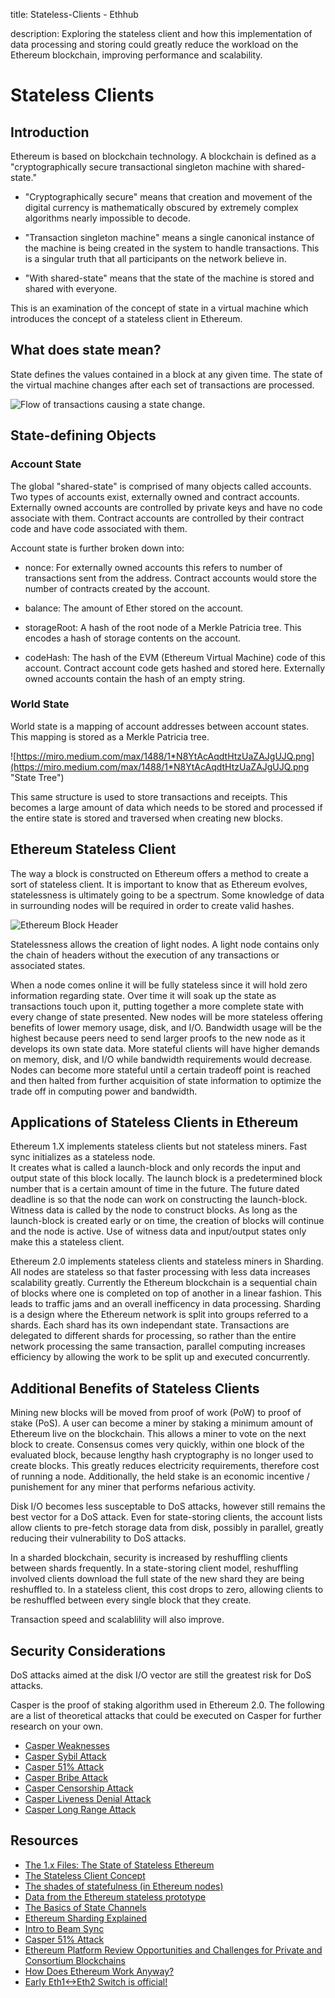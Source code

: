title: Stateless-Clients - Ethhub

description: Exploring the stateless client and how this implementation of data processing and storing could greatly reduce the workload on the Ethereum blockchain, improving performance and scalability.

# Stateless Clients

## Introduction

Ethereum is based on blockchain technology.  A blockchain is defined as a "cryptographically secure transactional singleton machine with shared-state."  

* "Cryptographically secure" means that creation and movement of the digital currency is mathematically obscured by extremely complex algorithms nearly impossible to decode.  

* "Transaction singleton machine" means a single canonical instance of the machine is being created in the system to handle transactions.  This is a singular truth that all participants on the network believe in.  

* "With shared-state" means that the state of the machine is stored and shared with everyone.

This is an examination of the concept of state in a virtual machine which introduces the concept of a stateless client in Ethereum.

## What does state mean?

State defines the values contained in a block at any given time.  The state of the virtual machine changes after each set of transactions are processed.

![Flow of transactions causing a state change.](https://miro.medium.com/max/1282/1*jZ-VRXBJtOnePofB0z2Q8A.png "State changes")

## State-defining Objects

###  Account State

The global "shared-state" is comprised of many objects called accounts.  Two types of accounts exist, externally owned and contract accounts.  Externally owned accounts are  controlled by private keys and have no code associate with them.  Contract accounts are controlled by their contract code and have code associated with them.

Account state is further broken down into:

* nonce: For externally owned accounts this refers to number of transactions sent from the address.  Contract accounts would store the number of contracts created by the account.

* balance:  The amount of Ether stored on the account.

* storageRoot: A hash of the root node of a Merkle Patricia tree.  This encodes a hash of storage contents on the account.

* codeHash: The hash of the EVM (Ethereum Virtual Machine) code of this account.  Contract account code gets hashed and stored here.  Externally owned accounts contain the hash of an empty string.

### World State

World state is a mapping of account addresses between account states.  This mapping is stored as a Merkle Patricia tree.

![https://miro.medium.com/max/1488/1*N8YtAcAqdtHtzUaZAJgUJQ.png](https://miro.medium.com/max/1488/1*N8YtAcAqdtHtzUaZAJgUJQ.png "State Tree")

This same structure is used to store transactions and receipts.  This becomes a large amount of data which needs to be stored and processed if the entire state is stored and traversed when creating new blocks.

## Ethereum Stateless Client

The way a block is constructed on Ethereum offers a method to create a sort of stateless client.  It is important to know that as Ethereum evolves, statelessness is ultimately going to be a spectrum.  Some knowledge of data in surrounding nodes will be required in order to create valid hashes.

![Ethereum Block Header](https://miro.medium.com/max/1056/1*4EQFjXD2-dbiVgVv-8Si8g.png "Ethereum Block Header")

Statelessness allows the creation of light nodes.  A light node contains only the chain of headers without the execution of any transactions or associated states.

When a node comes online it will be fully stateless since it will hold zero information regarding state.  Over time it will soak up the
state as transactions touch upon it, putting together a more complete state with every change of state presented.  New nodes will be more stateless offering benefits of lower memory usage, disk, and I/O.  Bandwidth usage will be the highest because peers need to send larger
proofs to the new node as it develops its own state data.  More stateful clients will have higher demands on memory, disk, and I/O while
bandwidth requirements would decrease.  Nodes can become more stateful until a certain tradeoff point is reached and then halted from
further acquisition of state information to optimize the trade off in computing power and bandwidth.

## Applications of Stateless Clients in Ethereum

Ethereum 1.X implements stateless clients but not stateless miners.  Fast sync initializes as a stateless node.  
It creates what is called a launch-block and only records the input and output state of this block locally.  The launch block is
a predetermined block number that is a certain amount of time in the future.  The future dated deadline is so that the node can work
on constructing the launch-block.  Witness data is called by the node to construct blocks.  As long as the launch-block is created early
or on time, the creation of blocks will continue and the node is active.  Use of witness data and input/output states only make this a
stateless client.

Ethereum 2.0 implements stateless clients and stateless miners in Sharding.  All nodes are stateless so that faster processing with less data
increases scalability greatly.  Currently the Ethereum blockchain is a sequential chain of blocks where one is
completed on top of another in a linear fashion.  This leads to traffic jams and an overall inefficency in data processing.   Sharding
is a design where the Ethereum network is split into groups referred to a shards.  Each shard has its own independant state.  Transactions
are delegated to different shards for processing, so rather than the entire network processing the same transaction, parallel computing
increases efficiency by allowing the work to be split up and executed concurrently.

## Additional Benefits of Stateless Clients

Mining new blocks will be moved from proof of work (PoW) to proof of stake (PoS).  A user can become a miner by staking a minimum
amount of Ethereum live on the blockchain.  This allows a miner to vote on the next block to create.  Consensus comes very quickly,
within one block of the evaluated block, because lengthy hash cryptography is no longer used to create blocks. This greatly reduces
electricity requirements, therefore cost of running a node.  Additionally, the held stake is an economic incentive / punishement for
any miner that performs nefarious activity.

Disk I/O becomes less susceptable to DoS attacks, however still remains the best vector for a DoS attack.  Even for state-storing clients, the account lists allow clients to pre-fetch storage data from disk, possibly in parallel, greatly reducing their vulnerability to DoS attacks.

In a sharded blockchain, security is increased by reshuffling clients between shards frequently.  In a state-storing client model, reshuffling involved clients download the full state of the new shard they are being reshuffled to. In a stateless client, this cost drops to zero, allowing clients to be reshuffled between every single block that they create.

Transaction speed and scalablility will also improve.

## Security Considerations

DoS attacks aimed at the disk I/O vector are still the greatest risk for DoS attacks.

Casper is the proof of staking algorithm used in Ethereum 2.0.  The following are a list of theoretical attacks that could be executed
on Casper for further research on your own.
* [Casper Weaknesses](https://ethstaking.io/guide-to-ethereum-proof-of-stake-and-casper/casper-weaknesses/)
* [Casper Sybil Attack](https://ethstaking.io/guide-to-ethereum-proof-of-stake-and-casper/casper-sybil-attack/)
* [Casper 51% Attack](https://ethstaking.io/guide-to-ethereum-proof-of-stake-and-casper/casper-51-attack/)
* [Casper Bribe Attack](https://ethstaking.io/guide-to-ethereum-proof-of-stake-and-casper/casper-bribe-attack/)
* [Casper Censorship Attack](https://ethstaking.io/guide-to-ethereum-proof-of-stake-and-casper/casper-censorship-attack/)
* [Casper Liveness Denial Attack](https://ethstaking.io/guide-to-ethereum-proof-of-stake-and-casper/casper-liveness-denial-attack/)
* [Casper Long Range Attack](https://ethstaking.io/guide-to-ethereum-proof-of-stake-and-casper/casper-long-range-attack/)

## Resources

* [The 1.x Files: The State of Stateless Ethereum](https://blog.ethereum.org/2019/12/30/eth1x-files-state-of-stateless-ethereum/)
* [The Stateless Client Concept](https://ethresear.ch/t/the-stateless-client-concept/172)
* [The shades of statefulness (in Ethereum nodes)](https://medium.com/@akhounov/the-shades-of-statefulness-in-ethereum-nodes-697b0f88cd04)
* [Data from the Ethereum stateless prototype](https://medium.com/@akhounov/data-from-the-ethereum-stateless-prototype-8c69479c8abc)
* [The Basics of State Channels](https://education.district0x.io/general-topics/understanding-ethereum/basics-state-channels/)
* [Ethereum Sharding Explained](https://education.district0x.io/general-topics/understanding-ethereum/ethereum-sha)
* [Intro to Beam Sync](https://medium.com/@jason.carver/intro-to-beam-sync-a0fd168be14a)
* [Casper 51% Attack](https://ethstaking.io/guide-to-ethereum-proof-of-stake-and-casper/casper-51-attack/)
* [Ethereum Platform Review Opportunities and Challenges for Private and Consortium Blockchains](http://www.smallake.kr/wp-content/uploads/2016/06/314477721-Ethereum-Platform-Review-Opportunities-and-Challenges-for-Private-and-Consortium-Blockchains.pdf)
* [How Does Ethereum Work Anyway?](https://medium.com/@preethikasireddy/how-does-ethereum-work-anyway-22d1df506369)
* [Early Eth1<->Eth2 Switch is official!](https://etherworld.co/2020/01/09/early-eth1-eth2-switch-is-official/)
